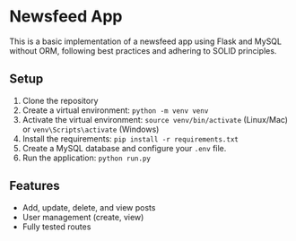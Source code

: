 # Newsfeed App

This is a basic implementation of a newsfeed app using Flask and MySQL without ORM, following best practices and adhering to SOLID principles.

## Setup

1. Clone the repository
2. Create a virtual environment: `python -m venv venv`
3. Activate the virtual environment: `source venv/bin/activate` (Linux/Mac) or `venv\Scripts\activate` (Windows)
4. Install the requirements: `pip install -r requirements.txt`
5. Create a MySQL database and configure your `.env` file.
6. Run the application: `python run.py`

## Features

- Add, update, delete, and view posts
- User management (create, view)
- Fully tested routes

